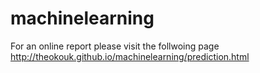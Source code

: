 # machinelearning

For an online report please visit the follwoing page http://theokouk.github.io/machinelearning/prediction.html
